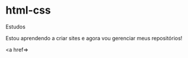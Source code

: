 # html-css
 Estudos
 
 Estou aprendendo a criar sites e agora vou gerenciar meus repositórios!

 <a href=>
